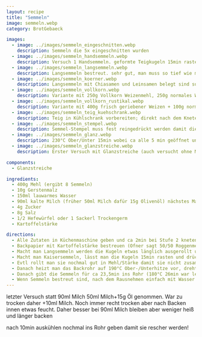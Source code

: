 ```yaml
---
layout: recipe
title: "Semmeln"
image: semmeln.webp
category: BrotGebaeck

images:
  - image: ../images/semmeln_eingeschnitten.webp
    description: Semmeln die 5x eingeschnitten wurden
  - image: ../images/semmeln_handsemmeln.webp
    description: Versuch 1 Handsemmeln. geformte Teigkugeln 15min rasten lassen, dann formen, nochmal 25min im Backrohr rasten lassen, rausnehmen, vorheizen, einsprühen, backen
  - image: ../images/semmeln_langsemmeln.webp
    description: Langsemmeln bestreut. sehr gut, man muss so tief wie möglich mit dem Messer reindrücken damit der Spalt erhalten bleibt
  - image: ../images/semmeln_koerner.webp
    description: Langsemmeln mit Chiasamen und Leinsamen belegt sind super
  - image: ../images/semmeln_vollkorn.webp
    description: Variante mit 250g Vollkorn Weizenmehl, 250g normales Weizenmehl ist sehr gut
  - image: ../images/semmeln_vollkorn_rustikal.webp
    description: Variante mit 400g frisch geriebener Weizen + 100g normales Weizenmehl. In 50/50 Kartoffelstärke/Roggenmehl gewälzt schmeckt sehr gut und "rustikal"
  - image: ../images/semmeln_teig_kuehschrank.webp
    description: Teig in Kühlschrank vorbereiten; direkt nach dem Kneten herausnehmen, rund formen, mit etwas Mehl bestäuben und wieder in Schüssel geben. Mit Frischhaltefolie zudecken. Am nächsten Tag herausnehmen (Teig ist ca doppelt-dreifach so groß) und Kugeln formen etc. wird sehr gut
  - image: ../images/semmeln_stempel.webp
    description: Semmel-Stempel muss fest reingedrückt werden damit die Form erhalten bleibt (fast ganz). Hier mit Sesam und Sonnenblumenkernen bestreut
  - image: ../images/semmeln_glanz.webp
    description: 230°C Ober/Unter 15min wobei ca alle 5 min geöffnet und Dampf reingesprüht wurde. Super Glanz, einzig in Mitte visuell zwar gut aber klebt auf Zählen (wenn ganz frisch gegessen)
  - image: ../images/semmeln_glanzstreiche.webp
    description: Erster Versuch mit Glanzstreiche (auch versucht ohne Mehl rasten, weshalb sie stark klebten und die Form verloren). Aber Glanzstreiche schaut super aus und passt perfekt!

components:
  - Glanzstreiche

ingredients:
  - 400g Mehl (ergibt 8 Semmeln)
  - 10g Gerstenmalz
  - 150ml lauwarmes Wasser
  - 90ml kalte Milch (früher 50ml Milch dafür 15g Olivenöl) nächstes Mal 10ml oder 20ml weniger Milch weil leicht feucht innen oder Milch durch Wasser ersetzen weil zu süß
  - 4g Zucker
  - 8g Salz
  - 1/2 Hefewürfel oder 1 Sackerl Trockengerm
  - Kartoffelstärke

directions:
  - Alle Zutaten in Küchenmaschine geben und ca 2min bei Stufe 2 kneten, danach 5min bei Stufe 3 kneten. Anschließend den Teig in der Schüsselmitte 20min zugedeckt gehen lassen
  - Backpapier mit Kartoffelstärke bestreuen (Ofner sagt 50/50 Roggenmehl/Stärke) und mit Teigkarte verteilen. Teig mit Teigkarte auf Backpapier putzen (auf Stärke damit er nicht klebt), in 8 Teile zerteilen und 8 Kugeln formen (immer wieder zu einer Seite ziehen um Spannung zu erzeugen). Jede Kugel in der Mehl/Stärke Mischung rollen und gut abklopfen.
  - Macht man Langsemmeln werden die Kugeln etwas länglich ausgerollt und mit dem Griff eines Tafelmessers fest in der Mitte ein Spalt reingedrückt.
  - Macht man Kaisersemmeln, lässt man die Kugeln 15min rasten und drückt sie danach flach und formt Semmeln [(siehe Ofner Video)](https://www.youtube.com/watch?v=jAFSIyQ_Ppo) bzw nimmt einen Semmel-Stempel.
  - Evtl rollt man sie nochmal gut in Mehl/Stärke damit sie nicht zusammenkleben (getestet - sonst klebt es nach der Rastzeit extrem), dreht sie um und lässt sie 25min am Blech mit einem Tuch zugedeckt rasten.
  - Danach heizt man das Backrohr auf 190°C Ober-/Unterhitze vor, dreht die Semmeln wieder um und besprüht sie mit Wasser.
  - Danach gibt die Semmeln für ca 23,5min ins Rohr (180°C 26min war letztens auch gut aber innen noch immer etwas feucht)
  - Wenn Semmeln bestreut sind, nach dem Rausnehmen einfach mit Wasser einsprühen, ansonsten mit Glanzstreiche bestreichen und zum Trocknen nochmal für 5min ins abgeschaltene Rohr stellen
---
```


letzter Versuch statt 90ml Milch 50ml Milch+15g Öl genommen. War zu trocken daher +10ml Milch. Noch immer recht trocken aber nach Backen innen etwas feucht. Daher besser bei 90ml Milch bleiben aber weniger heiß und länger backen

nach 10min auskühlen nochmal ins Rohr geben damit sie rescher werden!